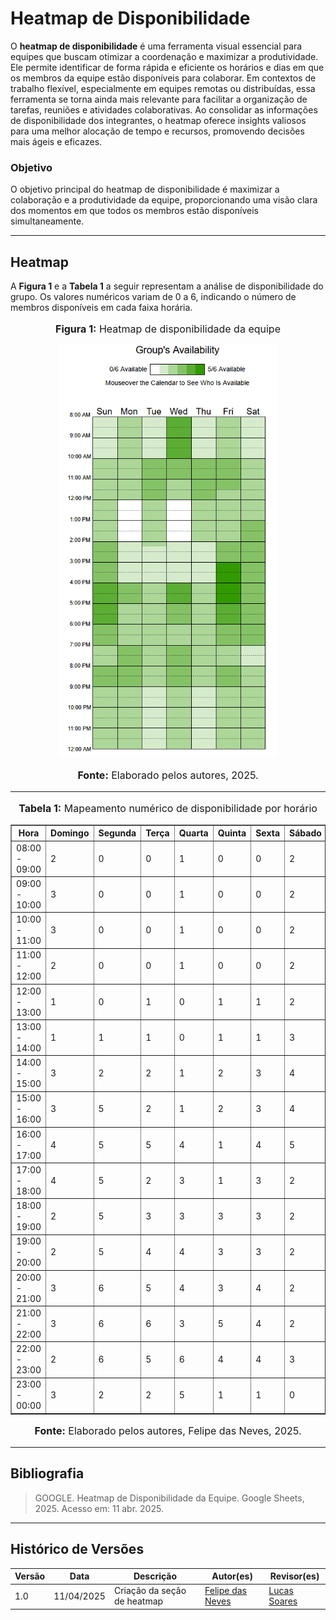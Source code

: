 # Heatmap de Disponibilidade

O **heatmap de disponibilidade** é uma ferramenta visual essencial para equipes que buscam otimizar a coordenação e maximizar a produtividade. Ele permite identificar de forma rápida e eficiente os horários e dias em que os membros da equipe estão disponíveis para colaborar. Em contextos de trabalho flexível, especialmente em equipes remotas ou distribuídas, essa ferramenta se torna ainda mais relevante para facilitar a organização de tarefas, reuniões e atividades colaborativas. Ao consolidar as informações de disponibilidade dos integrantes, o heatmap oferece insights valiosos para uma melhor alocação de tempo e recursos, promovendo decisões mais ágeis e eficazes.

### Objetivo

O objetivo principal do heatmap de disponibilidade é maximizar a colaboração e a produtividade da equipe, proporcionando uma visão clara dos momentos em que todos os membros estão disponíveis simultaneamente.

---

## Heatmap

A **Figura 1** e a **Tabela 1** a seguir representam a análise de disponibilidade do grupo. Os valores numéricos variam de 0 a 6, indicando o número de membros disponíveis em cada faixa horária.

<div align="center">
  <font size="3">
    <p style="text-align: center"><b>Figura 1:</b> Heatmap de disponibilidade da equipe</p>
  </font>
</div>

<div align="center">
  <img src="../../assets/mapEqp.png" alt="Heatmap de Disponibilidade" width="350px">
</div>

<div align="center">
  <font size="3">
    <p style="text-align: center"><b>Fonte:</b> Elaborado pelos autores, 2025.</p>
  </font>
</div>

---

<div align="center">
  <font size="3">
    <p style="text-align: center"><b>Tabela 1:</b> Mapeamento numérico de disponibilidade por horário</p>
  </font>
</div>

<div align="center">
  <table border="1" cellpadding="5">
    <thead>
      <tr>
        <th>Hora</th>
        <th>Domingo</th>
        <th>Segunda</th>
        <th>Terça</th>
        <th>Quarta</th>
        <th>Quinta</th>
        <th>Sexta</th>
        <th>Sábado</th>
      </tr>
    </thead>
    <tbody>
      <tr><td>08:00 - 09:00</td><td>2</td><td>0</td><td>0</td><td>1</td><td>0</td><td>0</td><td>2</td></tr>
      <tr><td>09:00 - 10:00</td><td>3</td><td>0</td><td>0</td><td>1</td><td>0</td><td>0</td><td>2</td></tr>
      <tr><td>10:00 - 11:00</td><td>3</td><td>0</td><td>0</td><td>1</td><td>0</td><td>0</td><td>2</td></tr>
      <tr><td>11:00 - 12:00</td><td>2</td><td>0</td><td>0</td><td>1</td><td>0</td><td>0</td><td>2</td></tr>
      <tr><td>12:00 - 13:00</td><td>1</td><td>0</td><td>1</td><td>0</td><td>1</td><td>1</td><td>2</td></tr>
      <tr><td>13:00 - 14:00</td><td>1</td><td>1</td><td>1</td><td>0</td><td>1</td><td>1</td><td>3</td></tr>
      <tr><td>14:00 - 15:00</td><td>3</td><td>2</td><td>2</td><td>1</td><td>2</td><td>3</td><td>4</td></tr>
      <tr><td>15:00 - 16:00</td><td>3</td><td>5</td><td>2</td><td>1</td><td>2</td><td>3</td><td>4</td></tr>
      <tr><td>16:00 - 17:00</td><td>4</td><td>5</td><td>5</td><td>4</td><td>1</td><td>4</td><td>5</td></tr>
      <tr><td>17:00 - 18:00</td><td>4</td><td>5</td><td>2</td><td>3</td><td>1</td><td>3</td><td>2</td></tr>
      <tr><td>18:00 - 19:00</td><td>2</td><td>5</td><td>3</td><td>3</td><td>3</td><td>3</td><td>2</td></tr>
      <tr><td>19:00 - 20:00</td><td>2</td><td>5</td><td>4</td><td>4</td><td>3</td><td>3</td><td>2</td></tr>
      <tr><td>20:00 - 21:00</td><td>3</td><td>6</td><td>5</td><td>4</td><td>3</td><td>4</td><td>2</td></tr>
      <tr><td>21:00 - 22:00</td><td>3</td><td>6</td><td>6</td><td>3</td><td>5</td><td>4</td><td>2</td></tr>
      <tr><td>22:00 - 23:00</td><td>2</td><td>6</td><td>5</td><td>6</td><td>4</td><td>4</td><td>3</td></tr>
      <tr><td>23:00 - 00:00</td><td>3</td><td>2</td><td>2</td><td>5</td><td>1</td><td>1</td><td>0</td></tr>
    </tbody>
  </table>
</div>


<div align="center">
  <font size="3">
    <p style="text-align: center"><b>Fonte:</b> Elaborado pelos autores, Felipe das Neves, 2025.</p>
  </font>
</div>

---

## Bibliografia

> GOOGLE. Heatmap de Disponibilidade da Equipe. Google Sheets, 2025. Acesso em: 11 abr. 2025.

---

## Histórico de Versões

| Versão | Data       | Descrição                           | Autor(es) | Revisor(es) |
|--------|------------|-------------------------------------|-----------|-------------|
| 1.0    | 11/04/2025 | Criação da seção de heatmap         | [Felipe das Neves](https://github.com/FelipeFreire-gf) | [Lucas Soares](https://github.com/lucaaassb) |

